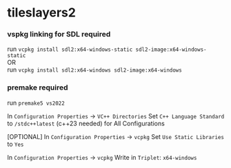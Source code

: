 # tileslayers2

### **vspkg linking for SDL required**
run `vcpkg install sdl2:x64-windows-static sdl2-image:x64-windows-static`   
OR   
run `vcpkg install sdl2:x64-windows sdl2-image:x64-windows`   


### **premake required**
run `premake5 vs2022`


In `Configuration Properties` -> `VC++ Directories` Set `C++ Language Standard` to `/stdc++latest` (c++23 needed) for All Configurations

[OPTIONAL] In `Configuration Properties` -> `vcpkg` Set `Use Static Libraries` to `Yes`   


In `Configuration Properties` -> `vcpkg` Write in `Triplet`:  `x64-windows`